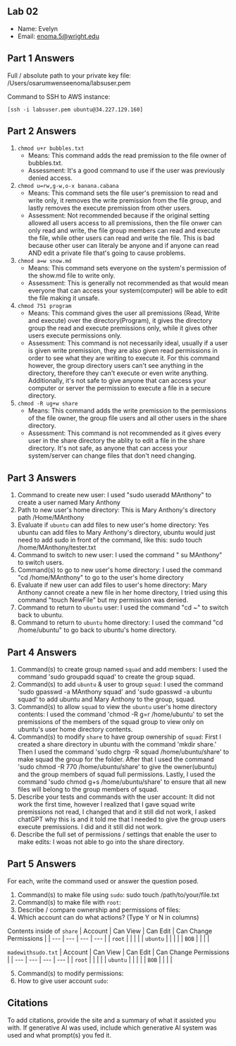 ## Lab 02

- Name: Evelyn
- Email: enoma.5@wright.edu

## Part 1 Answers

Full / absolute path to your private key file: /Users/osarumwenseenoma/labsuser.pem

Command to SSH to AWS instance:
```
[ssh -i labsuser.pem ubuntu@34.227.129.160]
```

## Part 2 Answers

1. `chmod u+r bubbles.txt`
    - Means: This command adds the read premission to the file owner of bubbles.txt.
    - Assessment: It's a good command to use if the user was previously denied access.
2. `chmod u=rw,g-w,o-x banana.cabana`
    - Means: This command sets the file user's premission to read and write only, it removes the write premission from the file group, and lastly removes the execute premission from other users.
    - Assessment: Not recommended because if the original setting allowed all users access to all premissions, then the file onwer can only read and write, the file group members can read and execute the file, while other users can read and write the file. This is bad because other user can literaly be anyone and if anyone can read AND edit a private file that's going to cause problems.
3. `chmod a=w snow.md`
    - Means: This command sets everyone on the system's permission of the show.md file to write only.
    - Assessment: This is generally not recommended as that would mean everyone that can access your system(computer) will be able to edit the file making it unsafe.
4. `chmod 751 program`
    - Means: This command gives the user all premissions (Read, Write and execute) over the directory(Program), it gives the directory group the read and execute premissions only, while it gives other users execute permissions only.
    - Assessment: This command is not necessarily ideal, usually if a user is given write premission, they are also given read permissions in order to see what they are writing to execute it. For this command however, the group directory users can't see anything in the directory, therefore they can't execute or even write anything. Additionally, it's not safe to give anyone that can access your computer or server the permission to execute a file in a secure directory.
5. `chmod -R ug+w share`
    - Means: This command adds the write premission to the permissions of the file owner, the group file users and all other users in the share directory.
    - Assessment: This command is not recommended as it gives every user in the share directory the ablity to edit a file in the share directory. It's not safe, as anyone that can access your system/server can change files that don't need changing.

## Part 3 Answers

1. Command to create new user: I used "sudo useradd MAnthony" to create a user named Mary Anthony 
2. Path to new user's home directory: This is Mary Anthony's directory path /Home/MAnthony
3. Evaluate if `ubuntu` can add files to new user's home directory: Yes ubuntu can add files to Mary Anthony's directory, ubuntu would just need to add sudo in front of the command, like this: sudo touch /home/MAnthony/tester.txt
4. Command to switch to new user: I used the command " su MAnthony" to switch users.
5. Command(s) to go to new user's home directory: I used the command "cd /home/MAnthony" to go to the user's home directory
6. Evaluate if new user can add files to user's home directory: Mary Anthony cannot create a new file in her home directory, I tried using this command "touch NewFile" but my permission was denied.
7. Command to return to `ubuntu` user: I used the command "cd ~" to switch back to ubuntu.
8. Command to return to `ubuntu` home directory: I used the command "cd /home/ubuntu" to go back to ubuntu's home directory.

## Part 4 Answers

1. Command(s) to create group named `squad` and add members: I used the command 'sudo groupadd squad' to create the group squad. 
2. Command(s) to add `ubuntu` & user to group `squad`: I used the command 'sudo gpasswd -a MAnthony squad' and 'sudo gpasswd -a ubuntu squad' to add ubuntu and Mary Anthony to the group, squad.
3. Command(s) to allow `squad` to view the `ubuntu` user's home directory contents: I used the command 'chmod -R g=r /home/ubuntu' to set the premissions of the members of the squad group to view only on ubuntu's user home directory contents.
4. Command(s) to modify `share` to have group ownership of `squad`: First I created a share directory in ubuntu with the command 'mkdir share.' Then I used the command 'sudo chgrp -R squad /home/ubuntu/share' to make squad the group for the folder. After that I used the command 'sudo chmod -R 770 /home/ubuntu/share' to give the owner(ubuntu) and the group members of squad full permissions. Lastly, I used the command 'sudo chmod g+s /home/ubuntu/share' to ensure that all new files will belong to the group members of squad.
5. Describe your tests and commands with the user account: It did not work the first time, however I realized that I gave squad write premissions not read, I changed that and it still did not work, I asked chatGPT why this is and it told me that I needed to give the group users execute premissions. I did and it still did not work.
6. Describe the full set of permissions / settings that enable the user to make edits: I woas not able to go into the share directory.

## Part 5 Answers

For each, write the command used or answer the question posed.

1. Command(s) to make file using `sudo`: sudo touch /path/to/your/file.txt
2. Command(s) to make file with `root`:
3. Describe / compare ownership and permissions of files:
4. Which account can do what actions? (Type Y or N in columns)

Contents inside of `share`
| Account   | Can View  | Can Edit  | Can Change Permissions    |
| ---       | ---       | ---       | ---                       |
| `root`    |           |           |                           |
| `ubuntu`  |           |           |                           |
| `BOB`     |           |           |                           |

`madewithsudo.txt`
| Account   | Can View  | Can Edit  | Can Change Permissions    |
| ---       | ---       | ---       | ---                       |
| `root`    |           |           |                           |
| `ubuntu`  |           |           |                           |
| `BOB`     |           |           |                           |

5. Command(s) to modify permissions:
6. How to give user account `sudo`:

## Citations

To add citations, provide the site and a summary of what it assisted you with.  If generative AI was used, include which generative AI system was used and what prompt(s) you fed it.

